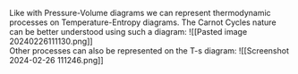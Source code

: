 Like with Pressure-Volume diagrams we can represent thermodynamic processes on Temperature-Entropy diagrams. The Carnot Cycles nature can be better understood using such a diagram:
![[Pasted image 20240226111130.png]]
\
Other processes can also be represented on the T-s diagram:
![[Screenshot 2024-02-26 111246.png]]

